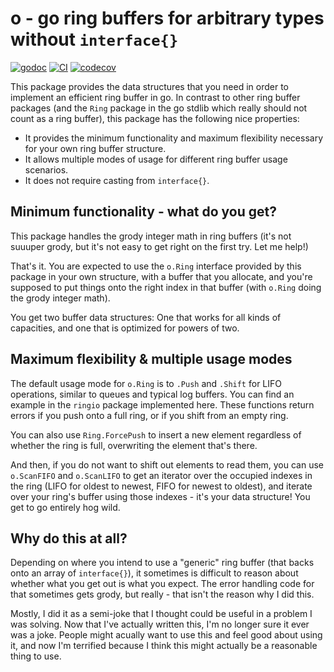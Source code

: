 # o - go ring buffers for arbitrary types without `interface{}`
[![godoc](https://godoc.org/github.com/boinkor-net/o?status.svg)](https://godoc.org/github.com/boinkor-net/o) [![CI](https://github.com/boinkor-net/o/actions/workflows/ci.yml/badge.svg)](https://github.com/boinkor-net/o/actions/workflows/ci.yml) [![codecov](https://codecov.io/gh/antifuchs/o/branch/master/graph/badge.svg)](https://codecov.io/gh/boinkor-net/o)


This package provides the data structures that you need in order to
implement an efficient ring buffer in go. In contrast to other ring
buffer packages (and the `Ring` package in the go stdlib which really
should not count as a ring buffer), this package has the following
nice properties:

* It provides the minimum functionality and maximum flexibility
  necessary for your own ring buffer structure.
* It allows multiple modes of usage for different ring buffer usage
  scenarios.
* It does not require casting from `interface{}`.

## Minimum functionality - what do you get?

This package handles the grody integer math in ring buffers (it's not
suuuper grody, but it's not easy to get right on the first try. Let me
help!)

That's it. You are expected to use the `o.Ring` interface provided by
this package in your own structure, with a buffer that you allocate,
and you're supposed to put things onto the right index in that buffer
(with `o.Ring` doing the grody integer math).

You get two buffer data structures: One that works for all kinds of
capacities, and one that is optimized for powers of two.

## Maximum flexibility & multiple usage modes

The default usage mode for `o.Ring` is to `.Push` and `.Shift` for
LIFO operations, similar to queues and typical log buffers. You can
find an example in the `ringio` package implemented here. These
functions return errors if you push onto a full ring, or if you shift
from an empty ring.

You can also use `Ring.ForcePush` to insert a new element regardless
of whether the ring is full, overwriting the element that's there.

And then, if you do not want to shift out elements to read them, you
can use `o.ScanFIFO` and `o.ScanLIFO` to get an iterator over the
occupied indexes in the ring (LIFO for oldest to newest, FIFO for
newest to oldest), and iterate over your ring's buffer using those
indexes - it's your data structure! You get to go entirely hog wild.

## Why do this at all?

Depending on where you intend to use a "generic" ring buffer (that
backs onto an array of `interface{}`), it sometimes is difficult to
reason about whether what you get out is what you expect. The error
handling code for that sometimes gets grody, but really - that isn't
the reason why I did this.

Mostly, I did it as a semi-joke that I thought could be useful in a
problem I was solving. Now that I've actually written this, I'm no
longer sure it ever was a joke. People might acually want to use this
and feel good about using it, and now I'm terrified because I think
this might actually be a reasonable thing to use.
